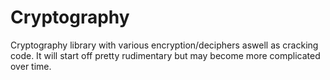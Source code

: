 # Cryptography
Cryptography library with various encryption/deciphers aswell as cracking code. It will start off pretty rudimentary but may become more complicated over time.
